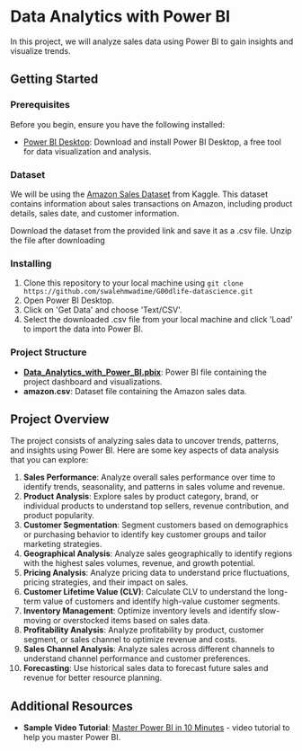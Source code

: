 # Data Analytics with Power BI
In this project, we will analyze sales data using Power BI to gain insights and visualize trends.

## Getting Started

### Prerequisites
Before you begin, ensure you have the following installed:
- [Power BI Desktop](https://powerbi.microsoft.com/en-us/desktop/): Download and install Power BI Desktop, a free tool for data visualization and analysis.

### Dataset
We will be using the [Amazon Sales Dataset](https://www.kaggle.com/datasets/karkavelrajaj/amazon-sales-dataset) from Kaggle. This dataset contains information about sales transactions on Amazon, including product details, sales date, and customer information.

Download the dataset from the provided link and save it as a .csv file.
Unzip the file after downloading

### Installing
1. Clone this repository to your local machine using `git clone https://github.com/swalehmwadime/G00dlife-datascience.git`
2. Open Power BI Desktop.
3. Click on 'Get Data' and choose 'Text/CSV'.
4. Select the downloaded .csv file from your local machine and click 'Load' to import the data into Power BI.

### Project Structure
- **[Data_Analytics_with_Power_BI.pbix](https://github.com/swalehmwadime/G00dlife-datascience/blob/main/Data%20Analytics/Data_Analytics_with_Power_BI.pbit)**: Power BI file containing the project dashboard and visualizations.
- **amazon.csv**: Dataset file containing the Amazon sales data.

## Project Overview
The project consists of analyzing sales data to uncover trends, patterns, and insights using Power BI. Here are some key aspects of data analysis that you can explore:
1. **Sales Performance**: Analyze overall sales performance over time to identify trends, seasonality, and patterns in sales volume and revenue.
2. **Product Analysis**: Explore sales by product category, brand, or individual products to understand top sellers, revenue contribution, and product popularity.
3. **Customer Segmentation**: Segment customers based on demographics or purchasing behavior to identify key customer groups and tailor marketing strategies.
4. **Geographical Analysis**: Analyze sales geographically to identify regions with the highest sales volumes, revenue, and growth potential.
5. **Pricing Analysis**: Analyze pricing data to understand price fluctuations, pricing strategies, and their impact on sales.
6. **Customer Lifetime Value (CLV)**: Calculate CLV to understand the long-term value of customers and identify high-value customer segments.
7. **Inventory Management**: Optimize inventory levels and identify slow-moving or overstocked items based on sales data.
8. **Profitability Analysis**: Analyze profitability by product, customer segment, or sales channel to optimize revenue and costs.
9. **Sales Channel Analysis**: Analyze sales across different channels to understand channel performance and customer preferences.
10. **Forecasting**: Use historical sales data to forecast future sales and revenue for better resource planning.


## Additional Resources
- **Sample Video Tutorial**: [Master Power BI in 10 Minutes](https://www.youtube.com/watch?v=NNSHu0rkew8) - video tutorial to help you master Power BI.












